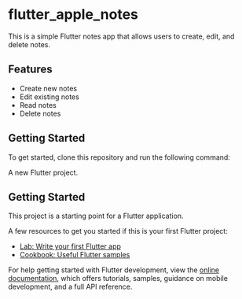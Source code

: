 # flutter_apple_notes

This is a simple Flutter notes app that allows users to create, edit, and delete notes.

## Features

* Create new notes
* Edit existing notes
* Read notes
* Delete notes

## Getting Started

To get started, clone this repository and run the following command:

A new Flutter project.

## Getting Started

This project is a starting point for a Flutter application.

A few resources to get you started if this is your first Flutter project:

- [Lab: Write your first Flutter app](https://docs.flutter.dev/get-started/codelab)
- [Cookbook: Useful Flutter samples](https://docs.flutter.dev/cookbook)

For help getting started with Flutter development, view the
[online documentation](https://docs.flutter.dev/), which offers tutorials,
samples, guidance on mobile development, and a full API reference.
